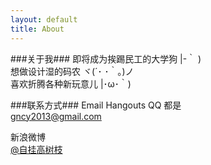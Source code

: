 ```yaml
---
layout: default
title: About
---
```


###关于我###
即将成为挨踢民工的大学狗 |-｀ )  
想做设计湿的码农 ヾ(´･ ･｀｡)ノ  
喜欢折腾各种新玩意儿 |･ω･｀)

###联系方式###
Email Hangouts QQ 都是  
<gncy2013@gmail.com>

新浪微博  
[@自挂高树枝](http://www.weibo.com/JBBoom)
